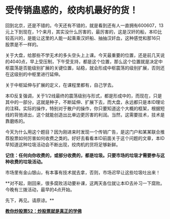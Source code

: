 受传销蛊惑的，绞肉机最好的货！
====



回到北京，还是不错的。今天还有不错的，就是看到还有人一直拥有600607，13元上下到现在，1个来月，其实没什么厉害的，最厉害的，这是汉奸的船，本ID比较高兴的，是能让这里的人能一起乘乘汉奸船、抽抽汉奸血，这种感觉和那16只股票是不一样的。

关于大盘，给那些不学无术的多头空头上上课。今天最重要的位置，还是前几天说的4040点，早上受压制，下午受支持，都是这个位置，那么这个位置就是决定中枢震荡是否能级别扩展的关键位置，站稳，就会形成中枢震荡的级别扩展，否则还在这级别的中枢里进行延伸。

关于中枢延伸与扩展的定义，在课程里都有，自己学去。

本ID反复强调，关于1/2线最终的震荡级别与形式，都是形成中的，而现在，只是其中的一部分，这就是种子，不断延伸、扩展下去，而大盘，永远都只是本ID理论的注释。实际的操作，特别对于散户的操作，你只要知道这个大概的框架，根据短线的背弛进出，这个就能创造出比单边更厉害的利润。当然，这需要技术，技术是靠磨练的。

今天为什么用这个题目？因为刚进来时发现一个传销广告，是这门户和某某联合推荐股票如何厉害如何收费之类的。好好去看看本ID前面关于这个问题的文章，本ID早知道这种垃圾活动会不断出现，绞肉机的货将足够新鲜。

**记住：任何向你收费的，或部分收费的，都是垃圾。只要市场的垃圾才需要参与这种收费的垃圾活动。**

市场里有金山银山，有本事有技术就去拿，否则，市场迟早让这些垃圾吐出来！

**对不起，刚回来，很多腐败活动要补课，这两天各位就让本ID去补习一下腐败。今晚有三拨活动，最早的4点开始。

先下，再见。请原谅。**

[**教你炒股票52：炒股票就是真正的学佛**](http://blog.sina.com.cn/u/486e105c01000amw)
